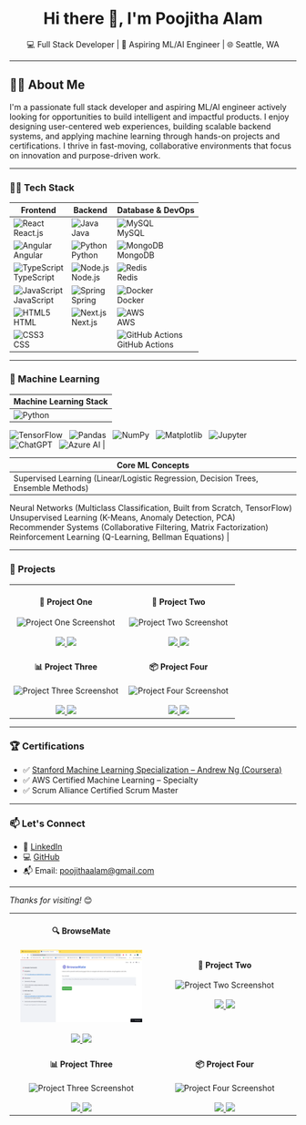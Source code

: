 <h1 align="center">Hi there 👋, I'm Poojitha Alam</h1>
<p align="center">
  💻 Full Stack Developer | 🤖 Aspiring ML/AI Engineer | 🌐 Seattle, WA  
</p>

---

## 🧑‍💻 About Me

I'm a passionate full stack developer and aspiring ML/AI engineer actively looking for opportunities to build intelligent and impactful products. I enjoy designing user-centered web experiences, building scalable backend systems, and applying machine learning through hands-on projects and certifications. I thrive in fast-moving, collaborative environments that focus on innovation and purpose-driven work.

---

### 👩‍💻 Tech Stack

| **Frontend**                         | **Backend**                         | **Database & DevOps**             |
|-------------------------------------|-------------------------------------|-----------------------------------|
| ![React](https://img.shields.io/badge/React-black?style=flat-square&logo=react) <br> React.js | ![Java](https://img.shields.io/badge/Java-black?style=flat-square&logo=java) <br> Java | ![MySQL](https://img.shields.io/badge/MySQL-black?style=flat-square&logo=mysql) <br> MySQL |
| ![Angular](https://img.shields.io/badge/Angular-black?style=flat-square&logo=angular) <br> Angular | ![Python](https://img.shields.io/badge/Python-black?style=flat-square&logo=python) <br> Python | ![MongoDB](https://img.shields.io/badge/MongoDB-black?style=flat-square&logo=mongodb) <br> MongoDB |
| ![TypeScript](https://img.shields.io/badge/TypeScript-black?style=flat-square&logo=typescript) <br> TypeScript | ![Node.js](https://img.shields.io/badge/Node.js-black?style=flat-square&logo=node.js) <br> Node.js | ![Redis](https://img.shields.io/badge/Redis-black?style=flat-square&logo=redis) <br> Redis |
| ![JavaScript](https://img.shields.io/badge/JavaScript-black?style=flat-square&logo=javascript) <br> JavaScript | ![Spring](https://img.shields.io/badge/Spring-black?style=flat-square&logo=spring) <br> Spring | ![Docker](https://img.shields.io/badge/Docker-black?style=flat-square&logo=docker) <br> Docker |
| ![HTML5](https://img.shields.io/badge/HTML5-black?style=flat-square&logo=html5) <br> HTML | ![Next.js](https://img.shields.io/badge/Next.js-black?style=flat-square&logo=next.js) <br> Next.js | ![AWS](https://img.shields.io/badge/AWS-black?style=flat-square&logo=amazonaws) <br> AWS |
| ![CSS3](https://img.shields.io/badge/CSS3-black?style=flat-square&logo=css3) <br> CSS |  | ![GitHub Actions](https://img.shields.io/badge/GitHub_Actions-black?style=flat-square&logo=githubactions) <br> GitHub Actions |

---

### 🧠 Machine Learning

| **Machine Learning Stack** |
|----------------------------|
| ![Python](https://img.shields.io/badge/Python-black?style=flat-square&logo=python) &nbsp;
![TensorFlow](https://img.shields.io/badge/TensorFlow-black?style=flat-square&logo=tensorflow) &nbsp;
![Pandas](https://img.shields.io/badge/Pandas-black?style=flat-square&logo=pandas) &nbsp;
![NumPy](https://img.shields.io/badge/NumPy-black?style=flat-square&logo=numpy) &nbsp;
![Matplotlib](https://img.shields.io/badge/Matplotlib-black?style=flat-square&logo=matplotlib) &nbsp;
![Jupyter](https://img.shields.io/badge/Jupyter-black?style=flat-square&logo=jupyter) &nbsp;
![ChatGPT](https://img.shields.io/badge/ChatGPT-black?style=flat-square&logo=openai) &nbsp;
![Azure AI](https://img.shields.io/badge/Azure_AI-black?style=flat-square&logo=microsoftazure) |

| **Core ML Concepts** |
|----------------------|
| Supervised Learning (Linear/Logistic Regression, Decision Trees, Ensemble Methods)  
Neural Networks (Multiclass Classification, Built from Scratch, TensorFlow)  
Unsupervised Learning (K-Means, Anomaly Detection, PCA)  
Recommender Systems (Collaborative Filtering, Matrix Factorization)  
Reinforcement Learning (Q-Learning, Bellman Equations) |

---

### 💼 Projects

<table>
  <tr>
    <td align="center" width="50%">
      <h4>🚀 Project One</h4>
      <img src="https://via.placeholder.com/300x200.png?text=Project+Screenshot" width="90%" alt="Project One Screenshot" />
      <br><br>
      <a href="https://github.com/your-username/project-one">
        <img src="https://img.shields.io/badge/Repo-black?style=flat-square&logo=github" />
      </a>
      <a href="https://your-live-site.com">
        <img src="https://img.shields.io/badge/Website-black?style=flat-square&logo=vercel" />
      </a>
    </td>
    <td align="center" width="50%">
      <h4>🧪 Project Two</h4>
      <img src="https://via.placeholder.com/300x200.png?text=Project+Screenshot" width="90%" alt="Project Two Screenshot" />
      <br><br>
      <a href="https://github.com/your-username/project-two">
        <img src="https://img.shields.io/badge/Repo-black?style=flat-square&logo=github" />
      </a>
      <a href="https://your-live-site.com">
        <img src="https://img.shields.io/badge/Website-black?style=flat-square&logo=vercel" />
      </a>
    </td>
  </tr>
  <tr>
    <td align="center" width="50%">
      <h4>📊 Project Three</h4>
      <img src="https://via.placeholder.com/300x200.png?text=Project+Screenshot" width="90%" alt="Project Three Screenshot" />
      <br><br>
      <a href="https://github.com/your-username/project-three">
        <img src="https://img.shields.io/badge/Repo-black?style=flat-square&logo=github" />
      </a>
      <a href="https://your-live-site.com">
        <img src="https://img.shields.io/badge/Website-black?style=flat-square&logo=vercel" />
      </a>
    </td>
    <td align="center" width="50%">
      <h4>📦 Project Four</h4>
      <img src="https://via.placeholder.com/300x200.png?text=Project+Screenshot" width="90%" alt="Project Four Screenshot" />
      <br><br>
      <a href="https://github.com/your-username/project-four">
        <img src="https://img.shields.io/badge/Repo-black?style=flat-square&logo=github" />
      </a>
      <a href="https://your-live-site.com">
        <img src="https://img.shields.io/badge/Website-black?style=flat-square&logo=vercel" />
      </a>
    </td>
  </tr>
</table>

---

### 🏆 Certifications

- ✅ [Stanford Machine Learning Specialization – Andrew Ng (Coursera)](https://www.coursera.org/specializations/machine-learning-introduction)
- ✅ AWS Certified Machine Learning – Specialty
- ✅ Scrum Alliance Certified Scrum Master

---

### 📫 Let's Connect

- 💼 [LinkedIn](https://www.linkedin.com/in/poojitha-alam-7141711b2/)
- 💻 [GitHub](https://github.com/PoojithaAlam)
- 📬 Email: poojithaalam@gmail.com

---

_Thanks for visiting!_ 😊

<table>
  <tr>
    <td align="center" width="50%">
      <h4>🔍 BrowseMate</h4>
      <img src="https://github.com/PoojithaAlam/BrowseMate/blob/301b339a695127ebeeb0e9f14659102245c816f2/BrowseMate.png?raw=true" width="90%" alt="BrowseMate Screenshot" />
      <br><br>
      <a href="https://github.com/PoojithaAlam/BrowseMate">
        <img src="https://img.shields.io/badge/Repo-black?style=flat-square&logo=github" />
      </a>
      <a href="https://browsemate.streamlit.app/">
        <img src="https://img.shields.io/badge/Website-black?style=flat-square&logo=vercel" />
      </a>
    </td>
    <td align="center" width="50%">
      <h4>🧪 Project Two</h4>
      <img src="https://via.placeholder.com/300x200.png?text=Project+Screenshot" width="90%" alt="Project Two Screenshot" />
      <br><br>
      <a href="https://github.com/your-username/project-two">
        <img src="https://img.shields.io/badge/Repo-black?style=flat-square&logo=github" />
      </a>
      <a href="https://your-live-site.com">
        <img src="https://img.shields.io/badge/Website-black?style=flat-square&logo=vercel" />
      </a>
    </td>
  </tr>
  <tr>
    <td align="center" width="50%">
      <h4>📊 Project Three</h4>
      <img src="https://via.placeholder.com/300x200.png?text=Project+Screenshot" width="90%" alt="Project Three Screenshot" />
      <br><br>
      <a href="https://github.com/your-username/project-three">
        <img src="https://img.shields.io/badge/Repo-black?style=flat-square&logo=github" />
      </a>
      <a href="https://your-live-site.com">
        <img src="https://img.shields.io/badge/Website-black?style=flat-square&logo=vercel" />
      </a>
    </td>
    <td align="center" width="50%">
      <h4>📦 Project Four</h4>
      <img src="https://via.placeholder.com/300x200.png?text=Project+Screenshot" width="90%" alt="Project Four Screenshot" />
      <br><br>
      <a href="https://github.com/your-username/project-four">
        <img src="https://img.shields.io/badge/Repo-black?style=flat-square&logo=github" />
      </a>
      <a href="https://your-live-site.com">
        <img src="https://img.shields.io/badge/Website-black?style=flat-square&logo=vercel" />
      </a>
    </td>
  </tr>
</table>

